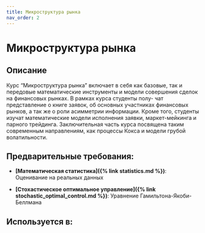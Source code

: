 ```yaml
---
title: Микроструктура рынка
nav_order: 2
---
```


# Микроструктура рынка


## Описание 
Курс “Микроструктура рынка” включает в себя как базовые, так и передовые математические инструменты и модели совершения сделок на финансовых рынках. В рамках курса студенты полу- чат представление о книге заявок, об основных участниках финансовых рынков, а так же о роли асимметрии информации. Кроме того, студенты изучат математические модели исполнения заявки, маркет-мейкинга и парного трейдинга. Заключительная часть курса посвящена таким современным направлениям, как процессы Кокса и модели грубой волатильности.


## Предварительные требования:

- **[Математическая статистика]({% link statistics.md %})**: Оценивание на реальных данных


- **[Стохастическое оптимальное управление]({% link stochastic_optimal_control.md %})**: Уравнение Гамильтона-Якоби-Беллмана



## Используется в:
